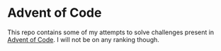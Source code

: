 # Advent of Code

This repo contains some of my attempts to solve challenges present in [Advent of Code](https://adventofcode.com). I will not be on any ranking though.